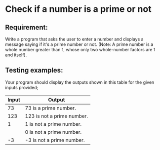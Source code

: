 # Check if a number is a prime or not

## Requirement:

Write a program that asks the user to enter a number and displays a message saying if it's a prime number or not. (Note: A prime number is a whole number greater than 1, whose only two whole-number factors are 1 and itself).

## Testing examples:

Your program should display the outputs shown in this table for the given inputs provided;

| Input | Output                     |
| ----- | -------------------------- |
| 73    | 73 is a prime number.      |
| 123   | 123 is not a prime number. |
| 1     | 1 is not a prime number.   |
|       | 0 is not a prime number.   |
| -3    | -3 is not a prime number.  |